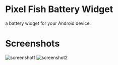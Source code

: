 Pixel Fish Battery Widget
======================

a battery widget for your Android device.

Screenshots
======================

![screenshot1](https://github.com/ely3m/Android-Battery-Widget/blob/master/screenshots/screenshot1.png)
![screenshot2](https://github.com/ely3m/Android-Battery-Widget/blob/master/screenshots/screenshot2.png)
